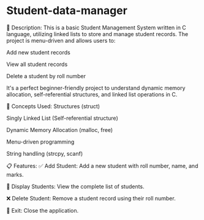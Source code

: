 # Student-data-manager
🔧 Description:
This is a basic Student Management System written in C language, utilizing linked lists to store and manage student records. The project is menu-driven and allows users to:

Add new student records

View all student records

Delete a student by roll number

It's a perfect beginner-friendly project to understand dynamic memory allocation, self-referential structures, and linked list operations in C.

🧠 Concepts Used:
Structures (struct)

Singly Linked List (Self-referential structure)

Dynamic Memory Allocation (malloc, free)

Menu-driven programming

String handling (strcpy, scanf)

📋 Features:
✅ Add Student: Add a new student with roll number, name, and marks.

📜 Display Students: View the complete list of students.

❌ Delete Student: Remove a student record using their roll number.

🚪 Exit: Close the application.

